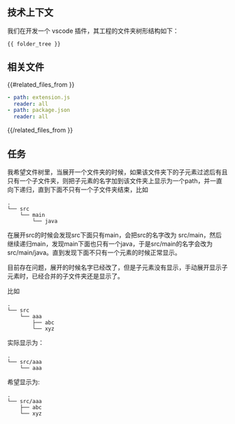 ## 技术上下文

我们在开发一个 vscode 插件，其工程的文件夹树形结构如下：

```
{{ folder_tree }}
```

## 相关文件

{{#related_files_from }}
```yaml
- path: extension.js
  reader: all
- path: package.json
  reader: all
```
{{/related_files_from }}

## 任务

我希望文件树里，当展开一个文件夹的时候，如果该文件夹下的子元素过滤后有且只有一个子文件夹，则把子元素的名字加到该文件夹上显示为一个path，并一直向下递归，直到下面不只有一个子文件夹结束，比如

```
.
└── src
    └── main
        └── java
```

在展开src的时候会发现src下面只有main，会把src的名字改为 src/main，然后继续递归main，发现main下面也只有一个java，于是src/main的名字会改为 src/main/java。直到发现下面不只有一个元素的时候正常显示。

目前存在问题，展开的时候名字已经改了，但是子元素没有显示，手动展开显示子元素时，已经合并的子文件夹还是显示了。

比如

```
.
└── src
    └── aaa
        ├── abc
        └── xyz

```
实际显示为：
```
.
└── src/aaa
    └── aaa
```
希望显示为:
```
.
└── src/aaa
    ├── abc
    └── xyz
```